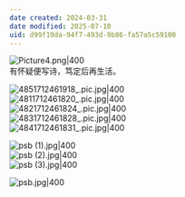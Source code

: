 ```yaml
---
date created: 2024-03-31
date modified: 2025-07-10
uid: d99f19da-94f7-493d-9b86-fa57a5c59100
---
```


![Picture4.png|400](https://imagehosting4picgo.oss-cn-beijing.aliyuncs.com/imagehosting/Picture4.png?x-oss-process=image/resize,l_600)  
有怀疑便写诗，笃定后再生活。

<!-- more -->

![4851712461918_.pic.jpg|400](https://imagehosting4picgo.oss-cn-beijing.aliyuncs.com/imagehosting/4851712461918_.pic.jpg)  
![4811712461820_.pic.jpg|400](https://imagehosting4picgo.oss-cn-beijing.aliyuncs.com/imagehosting/4811712461820_.pic.jpg)  
![4821712461824_.pic.jpg|400](https://imagehosting4picgo.oss-cn-beijing.aliyuncs.com/imagehosting/4821712461824_.pic.jpg)  
![4831712461828_.pic.jpg|400](https://imagehosting4picgo.oss-cn-beijing.aliyuncs.com/imagehosting/4831712461828_.pic.jpg)  
![4841712461831_.pic.jpg|400](https://imagehosting4picgo.oss-cn-beijing.aliyuncs.com/imagehosting/4841712461831_.pic.jpg)

![psb (1).jpg|400](https://imagehosting4picgo.oss-cn-beijing.aliyuncs.com/imagehosting/psb%20(1).jpg)  
![psb (2).jpg|400](https://imagehosting4picgo.oss-cn-beijing.aliyuncs.com/imagehosting/psb%20(2).jpg)  
![psb (3).jpg|400](https://imagehosting4picgo.oss-cn-beijing.aliyuncs.com/imagehosting/psb%20(3).jpg)

![psb.jpg|400](https://imagehosting4picgo.oss-cn-beijing.aliyuncs.com/imagehosting/psb.jpg)
